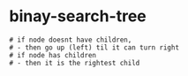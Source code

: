 # binay-search-tree

    # if node doesnt have children,
    # - then go up (left) til it can turn right
    # if node has children
    # - then it is the rightest child
